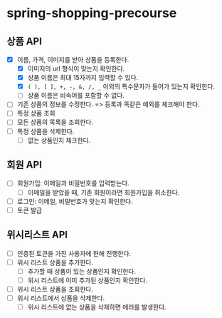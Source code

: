 # spring-shopping-precourse

## 상품 API
-[x] 이름, 가격, 이미지를 받아 상품을 등록한다.
  - [x] 이미지의 url 형식이 맞는지 확인한다.
  - [x] 상품 이름은 최대 15자까지 입력할 수 있다. 
  - [x] `( ), [ ], +, -, &, /, _` 이외의 특수문자가 들어가 있는지 확인한다.
  - [ ] 상품 이름은 비속어를 포함할 수 없다. 
-[ ] 기존 상품의 정보를 수정한다. => 등록과 똑같은 예외를 체크해야 한다.
-[ ] 특정 상품 조회
-[ ] 모든 상품의 목록을 조회한다.
-[ ] 특정 상품을 삭제한다. 
  -[ ] 없는 상품인지 체크한다. 

## 회원 API
-[ ] 회원가입: 이메일과 비밀번호를 입력받는다. 
  -[ ] 이메일을 받았을 때, 기존 회원이라면 회원가입을 취소한다.
-[ ] 로그인: 이메일, 비밀번호가 맞는지 확인한다.
-[ ] 토큰 발급

## 위시리스트 API
-[ ] 인증된 토큰을 가진 사용자에 한해 진행한다.
- [ ] 위시 리스트 상품을 추가한다. 
  - [ ] 추가할 때 상품이 있는 상품인지 확인한다.
  - [ ] 위시 리스트에 이미 추가된 상품인지 확인한다.
- [ ] 위시 리스트 상품을 조회한다.
-[ ] 위시 리스트에서 상품을 삭제한다.
  - [ ] 위시 리스트에 없는 상품을 삭제하면 에러를 발생한다. 